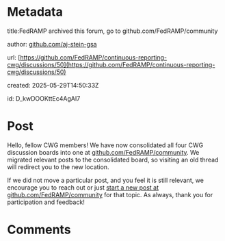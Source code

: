 # Metadata

title:FedRAMP archived this forum, go to github.com/FedRAMP/community

author: [github.com/aj-stein-gsa](https://github.com/aj-stein-gsa)

url: [https://github.com/FedRAMP/continuous-reporting-cwg/discussions/50](https://github.com/FedRAMP/continuous-reporting-cwg/discussions/50)

created: 2025-05-29T14:50:33Z

id: D_kwDOOKttEc4AgAI7



# Post

Hello, fellow CWG members! We have now consolidated all four CWG discussion boards into one at [github.com/FedRAMP/community](https://github.com/FedRAMP/community/discussions). We migrated relevant posts to the consolidated board, so visiting an old thread will redirect you to the new location.

If we did not move a particular post, and you feel it is still relevant, we encourage you to reach out or just [start a new post at  github.com/FedRAMP/community](https://github.com/FedRAMP/community/discussions/new/choose) for that topic. As always, thank you for participation and feedback!

# Comments


